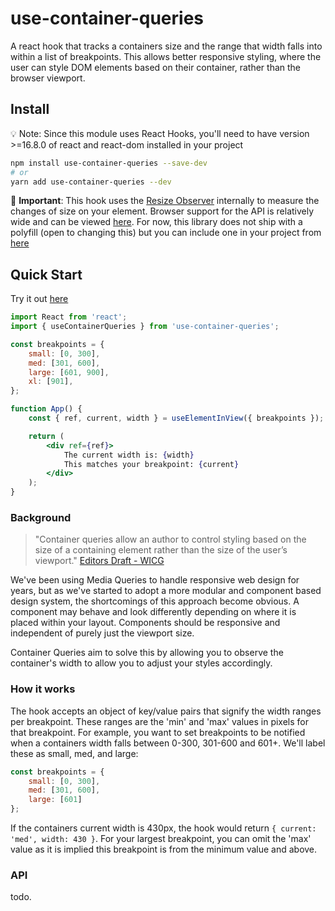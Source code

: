 # use-container-queries

A react hook that tracks a containers size and the range that width falls into within a list of breakpoints. This allows better responsive styling, where the user can style DOM elements based on their container, rather than the browser viewport.

## Install

💡 Note: Since this module uses React Hooks, you'll need to have version >=16.8.0 of react and react-dom installed in your project

```sh
npm install use-container-queries --save-dev
# or
yarn add use-container-queries --dev
```

🚨 **Important**:
This hook uses the [Resize Observer](https://developer.mozilla.org/en-US/docs/Web/API/ResizeObserver) internally to measure the changes of size on your element. Browser support for the API is relatively wide and can be viewed [here](https://caniuse.com/resizeobserver). For now, this library does not ship with a polyfill (open to changing this) but you can include one in your project from [here](https://www.npmjs.com/package/resize-observer-polyfill)


## Quick Start

Try it out [here](https://codesandbox.io/s/usecontainerqueries-s1l0k)

```jsx
import React from 'react';
import { useContainerQueries } from 'use-container-queries';

const breakpoints = {
    small: [0, 300],
    med: [301, 600],
    large: [601, 900],
    xl: [901],
};

function App() {
    const { ref, current, width } = useElementInView({ breakpoints });

    return (
        <div ref={ref}>
            The current width is: {width}
            This matches your breakpoint: {current}
        </div>
    );
}
```

### Background

> "Container queries allow an author to control styling based on the size of a containing element rather than the size of the user’s viewport."
> [Editors Draft - WICG](https://wicg.github.io/container-queries/)

We've been using Media Queries to handle responsive web design for years, but as we've started to adopt a more modular and component based design system, the shortcomings of this approach become obvious. A component may behave and look differently depending on where it is placed within your layout. Components should be responsive and independent of purely just the viewport size.

Container Queries aim to solve this by allowing you to observe the container's width to allow you to adjust your styles accordingly.

### How it works

The hook accepts an object of key/value pairs that signify the width ranges per breakpoint. These ranges are the 'min' and 'max' values in pixels for that breakpoint. For example, you want to set breakpoints to be notified when a containers width falls between 0-300, 301-600 and 601+. We'll label these as small, med, and large:

```js
const breakpoints = {
    small: [0, 300],
    med: [301, 600],
    large: [601]
};
```
If the containers current width is 430px, the hook would return `{ current: 'med', width: 430 }`. For your largest breakpoint, you can omit the 'max' value as it is implied this breakpoint is from the minimum value and above.

### API

todo.
